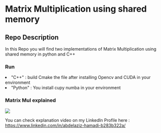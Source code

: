 # Matrix Multiplication using shared memory
## Repo Description
 In this Repo you will find two implementations of Matrix Multiplication using shared memory in python and C++

### Run 
<li> "C++" : build Cmake the file after installing Opencv and CUDA in your environment </li>
<li> "Python" : You install cupy numba in your environment </li>

### Matrix Mul explained 

![](Readme%20src/MatMul_animated_LINKEDIN.gif)

You can check explanation video on my LinkedIn Profile here : https://www.linkedin.com/in/abdelaziz-hamadi-b283b322a/